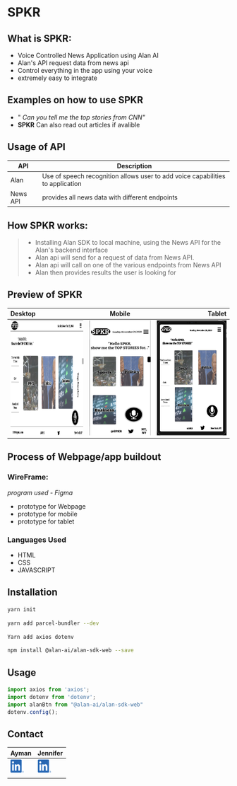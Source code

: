 # SPKR
## What is SPKR:
- Voice Controlled  News Application using Alan AI
- Alan's API request data from news api
- Control everything in the app using your voice
- extremely easy to integrate 

## Examples on how to use SPKR
- " *Can you tell me the top stories from CNN"*
- **SPKR** Can also read out articles if avalible 

## Usage of API
| API | Description |
| --- | --- |
| Alan| Use of speech recognition allows user to add voice capabilities to application|
| News API | provides all news data with different endpoints |
 
 

 
 
 ## How SPKR works:
 > - Installing Alan SDK to local machine, using the News API for the Alan's backend interface
 > - Alan api will send for a request of data from News API.
 > - Alan api will call on one of the various endpoints from News API 
 > - Alan then provides results the user is looking for
 
 ## Preview of SPKR
 
 | Desktop      | Mobile         |Tablet         |
| :---         |     :---:      |          ---: |
| <img width="260" height="260" src='./Images/1pagepic.png'/> | <img width="220" height="260" src='./Images/mobile2.png'/>   |  <img width="260" height="260" src='./Images/Tablet.png'/>   |


 ## Process of Webpage/app buildout 
 
  ### WireFrame:
  *program used - Figma*
   - prototype for Webpage 
   - prototype for mobile 
   - prototype for tablet 
   
   ### Languages Used 
   - HTML 
   - CSS
   - JAVASCRIPT
   
## Installation
```zsh
yarn init
```
```zsh
yarn add parcel-bundler --dev
```
```zsh
Yarn add axios dotenv
```
```zsh
npm install @alan-ai/alan-sdk-web --save
```
## Usage
```javascript 
import axios from 'axios';
import dotenv from 'dotenv';
import alanBtn from "@alan-ai/alan-sdk-web"
dotenv.config();
```
 
## Contact






|   **Ayman**                                                                                                                                                        |  **Jennifer**                                                                                                                                                |
| ------------------------------------------------------------------------------------------------------------------------------------------------------------------------- | --------------------------------------------------------------------------------------------------------------------------------------------------------------- |
| [![LinkedIn](Images/a1LINKEDIINpng.png)](https://www.linkedin.com/in/ayman-omer-b2429b1ab) |[![LinkedIn](Images/a1LINKEDIINpng.png)](https://www.linkedin.com/in/jennifer-smith-14a8361b7/)  |
|                                                                                                                                                                           |                                                                                                                                                                 |

